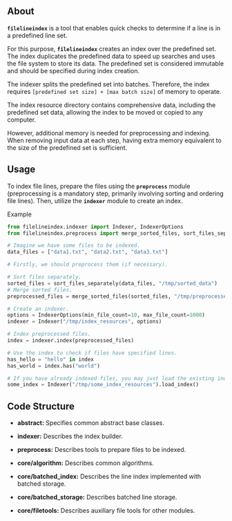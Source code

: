 ## About

**`filelineindex`** is a tool that enables quick checks to determine if a line is in a predefined line set.

For this purpose, **`filelineindex`** creates an index over the predefined set. The index duplicates the predefined data to speed up searches and uses the file system to store its data. The predefined set is considered immutable and should be specified during index creation.

The indexer splits the predefined set into batches. Therefore, the index requires `[predefined set size] + [max batch size]` of memory to operate.

The index resource directory contains comprehensive data, including the predefined set data, allowing the index to be moved or copied to any computer.

However, additional memory is needed for preprocessing and indexing. When removing input data at each step, having extra memory equivalent to the size of the predefined set is sufficient.


## Usage

To index file lines, prepare the files using the **`preprocess`** module (preprocessing is a mandatory step, primarily involving sorting and ordering file lines). Then, utilize the **`indexer`** module to create an index.

Example
```python
from filelineindex.indexer import Indexer, IndexerOptions
from filelineindex.preprocess import merge_sorted_files, sort_files_separately

# Imagine we have some files to be indexed.
data_files = ["data1.txt", "data2.txt", "data3.txt"]

# Firstly, we should preprocess them (if necessary).

# Sort files separately.
sorted_files = sort_files_separately(data_files, "/tmp/sorted_data")
# Merge sorted files.
preprocessed_files = merge_sorted_files(sorted_files, "/tmp/preprocessed_data")

# Create an indexer.
options = IndexerOptions(min_file_count=10, max_file_count=1000)
indexer = Indexer("/tmp/index_resources", options)

# Index preprocessed files.
index = indexer.index(preprocessed_files)

# Use the index to check if files have specified lines.
has_hello = "hello" in index
has_world = index.has("world")

# If you have already indexed files, you may just load the existing index from its resources.
some_index = Indexer("/tmp/some_index_resources").load_index()
```


## Code Structure

- **abstract:** Specifies common abstract base classes.
- **indexer:** Describes the index builder.
- **preprocess:** Describes tools to prepare files to be indexed.

- **core/algorithm:** Describes common algorithms.
- **core/batched_index:** Describes the line index implemented with batched storage.
- **core/batched_storage:** Describes batched line storage.
- **core/filetools:** Describes auxiliary file tools for other modules.
